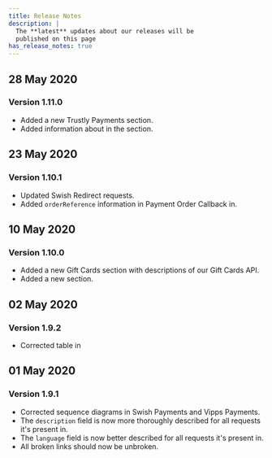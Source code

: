 ```yaml
---
title: Release Notes
description: |
  The **latest** updates about our releases will be
  published on this page
has_release_notes: true
---
```


## 28 May 2020

### Version 1.11.0

*   Added a new Trustly Payments section.
*   Added information about in the section.

## 23 May 2020

### Version 1.10.1

*   Updated Swish Redirect requests.
*   Added `orderReference` information in Payment Order Callback in.

## 10 May 2020

### Version 1.10.0

*   Added a new Gift Cards section with descriptions of our Gift Cards API.
*   Added a new section.

## 02 May 2020

### Version 1.9.2

*   Corrected table in

## 01 May 2020

### Version 1.9.1

*   Corrected sequence diagrams in Swish Payments and
  Vipps Payments.
*   The `description` field is now more thoroughly described for all requests it's
  present in.
*   The `language` field is now better described for all requests it's present in.
*   All broken links should now be unbroken.
